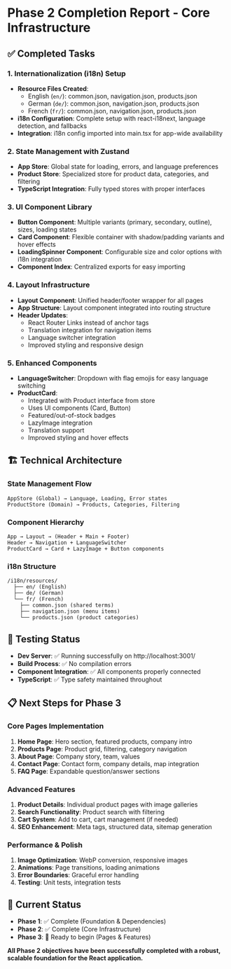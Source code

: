 # Phase 2 Completion Report - Core Infrastructure

## ✅ Completed Tasks

### 1. Internationalization (i18n) Setup
- **Resource Files Created**: 
  - English (`en/`): common.json, navigation.json, products.json
  - German (`de/`): common.json, navigation.json, products.json  
  - French (`fr/`): common.json, navigation.json, products.json
- **i18n Configuration**: Complete setup with react-i18next, language detection, and fallbacks
- **Integration**: i18n config imported into main.tsx for app-wide availability

### 2. State Management with Zustand
- **App Store**: Global state for loading, errors, and language preferences
- **Product Store**: Specialized store for product data, categories, and filtering
- **TypeScript Integration**: Fully typed stores with proper interfaces

### 3. UI Component Library
- **Button Component**: Multiple variants (primary, secondary, outline), sizes, loading states
- **Card Component**: Flexible container with shadow/padding variants and hover effects  
- **LoadingSpinner Component**: Configurable size and color options with i18n integration
- **Component Index**: Centralized exports for easy importing

### 4. Layout Infrastructure
- **Layout Component**: Unified header/footer wrapper for all pages
- **App Structure**: Layout component integrated into routing structure
- **Header Updates**: 
  - React Router Links instead of anchor tags
  - Translation integration for navigation items
  - Language switcher integration
  - Improved styling and responsive design

### 5. Enhanced Components
- **LanguageSwitcher**: Dropdown with flag emojis for easy language switching
- **ProductCard**: 
  - Integrated with Product interface from store
  - Uses UI components (Card, Button)
  - Featured/out-of-stock badges
  - LazyImage integration
  - Translation support
  - Improved styling and hover effects

## 🏗️ Technical Architecture

### State Management Flow
```
AppStore (Global) → Language, Loading, Error states
ProductStore (Domain) → Products, Categories, Filtering
```

### Component Hierarchy
```
App → Layout → (Header + Main + Footer)
Header → Navigation + LanguageSwitcher  
ProductCard → Card + LazyImage + Button components
```

### i18n Structure
```
/i18n/resources/
  ├── en/ (English)
  ├── de/ (German) 
  └── fr/ (French)
    ├── common.json (shared terms)
    ├── navigation.json (menu items)
    └── products.json (product categories)
```

## 🧪 Testing Status
- **Dev Server**: ✅ Running successfully on http://localhost:3001/
- **Build Process**: ✅ No compilation errors
- **Component Integration**: ✅ All components properly connected
- **TypeScript**: ✅ Type safety maintained throughout

## 📋 Next Steps for Phase 3

### Core Pages Implementation
1. **Home Page**: Hero section, featured products, company intro
2. **Products Page**: Product grid, filtering, category navigation  
3. **About Page**: Company story, team, values
4. **Contact Page**: Contact form, company details, map integration
5. **FAQ Page**: Expandable question/answer sections

### Advanced Features
1. **Product Details**: Individual product pages with image galleries
2. **Search Functionality**: Product search with filtering
3. **Cart System**: Add to cart, cart management (if needed)
4. **SEO Enhancement**: Meta tags, structured data, sitemap generation

### Performance & Polish
1. **Image Optimization**: WebP conversion, responsive images
2. **Animations**: Page transitions, loading animations
3. **Error Boundaries**: Graceful error handling
4. **Testing**: Unit tests, integration tests

## 🎯 Current Status
- **Phase 1**: ✅ Complete (Foundation & Dependencies)
- **Phase 2**: ✅ Complete (Core Infrastructure)  
- **Phase 3**: 🔄 Ready to begin (Pages & Features)

**All Phase 2 objectives have been successfully completed with a robust, scalable foundation for the React application.**
